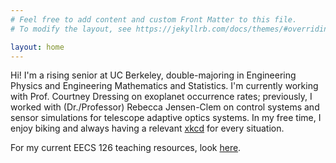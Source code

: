 ```yaml
---
# Feel free to add content and custom Front Matter to this file.
# To modify the layout, see https://jekyllrb.com/docs/themes/#overriding-theme-defaults

layout: home
---
```

Hi! I'm a rising senior at UC Berkeley, double-majoring in Engineering Physics and Engineering Mathematics and Statistics. I'm currently working with Prof. Courtney Dressing on exoplanet occurrence rates; previously, I worked with (Dr./Professor) Rebecca Jensen-Clem on control systems and sensor simulations for telescope adaptive optics systems. In my free time, I enjoy biking and always having a relevant [xkcd](https://xkcd.com) for every situation.

For my current EECS 126 teaching resources, look [here](eecs126.html).
